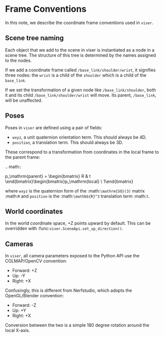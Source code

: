 # Frame Conventions

In this note, we describe the coordinate frame conventions used in `viser`.

## Scene tree naming

Each object that we add to the scene in viser is instantiated as a node in a
scene tree. The structure of this tree is determined by the names assigned to
the nodes.

If we add a coordinate frame called `/base_link/shoulder/wrist`, it signifies
three nodes: the `wrist` is a child of the `shoulder` which is a child of the
`base_link`.

If we set the transformation of a given node like `/base_link/shoulder`, both
it and its child `/base_link/shoulder/wrist` will move. Its parent,
`/base_link`, will be unaffected.

## Poses

Poses in `viser` are defined using a pair of fields:

- `wxyz`, a unit quaternion orientation term. This should always be 4D.
- `position`, a translation term. This should always be 3D.

These correspond to a transformation from coordinates in the local frame to the
parent frame:

<!-- prettier-ignore-start -->

.. math::

   p_\mathrm{parent} = \begin{bmatrix} R & t \end{bmatrix}\begin{bmatrix}p_\mathrm{local} \\ 1\end{bmatrix}

<!-- prettier-ignore-end -->

where `wxyz` is the quaternion form of the :math:`\mathrm{SO}(3)` matrix
:math:`R` and `position` is the :math:`\mathbb{R}^3` translation term
:math:`t`.

## World coordinates

In the world coordinate space, +Z points upward by default. This can be
overridden with :func:`viser.SceneApi.set_up_direction()`.

## Cameras

In `viser`, all camera parameters exposed to the Python API use the
COLMAP/OpenCV convention:

- Forward: +Z
- Up: -Y
- Right: +X

Confusingly, this is different from Nerfstudio, which adopts the OpenGL/Blender
convention:

- Forward: -Z
- Up: +Y
- Right: +X

Conversion between the two is a simple 180 degree rotation around the local X-axis.
